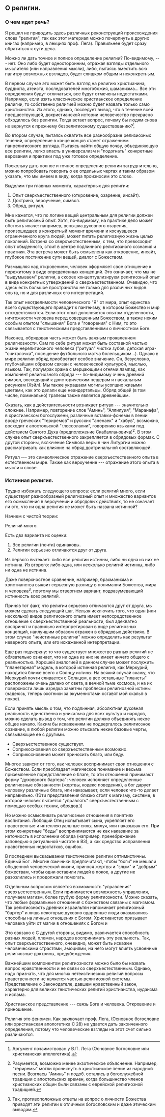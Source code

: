 ## О религии.

### О чем идет речь?

Я решил не приводить здесь различных реконструкций происхождения слова "религия", так как этот материал можно почерпнуть в других книгах (например, в лекциях проф. Лега). Правильнее будет сразу обратиться к сути дела.

Можно ли дать точное и полное определение религии? По-видимому, --- нет. Оно либо будет односторонним, отражая взгляды отдельного мыслителя (или направления мысли), либо, пытаясь вместить всю палитру возможных взглядов, будет слишком общим и неконкретным.

В первом случае это может быть взгляд на религию христианина, буддиста, атеиста, последователей многобожия, шаманизма... Все эти определения будут отличаться, все будут отмечены недостатками. Например, если взять классическое христианское определение религии, то собственно религией можно будет назвать только само христианство. Из этого, однако, последует вывод, что в течение всей предшествующей, дохристианской истории человечество прекрасно обходилось без религии. Тогда встает вопрос, почему бы людям снова не вернутся к прежнему безрелигиозному существованию?[^ar001] 

Во втором случае, пытаясь охватить все разнообразие релизиозных течений, определение в конце концов станет отражением панрелигиозного взгляда. Пытаясь найти общую почву, объединяющую все религии, легко впасть в универсализм и "подогнать" конкретные верования и практики под уже готовое определение.

Поскольку дать полное и точное определение религии затруднительно, можно попробовать говорить о ее отдельных чертах и таким образом указать, что мы имеем в виду, когда произносим это слово.

Выделим три главных момента, характерных для религии:

1. Опыт сверхъестественного (откровение, озарение, инсайт).
2. Доктрина, вероучение, символ.
3. Обряд, ритуал.

Мне кажется, что по логике вещей центральным для религии должен быть религиозный опыт. Хотя, по-видимому, на практике дело может обстоять иначе: например, вспышка духовного озарения, произошедшее в конкретный момент времени и коснувшееся ограниченного круга людей, может питать религиозную жизнь целых поколений. Встреча со сверхъестественным, с тем, что превосходит опыт обыденного, стоит в центре подлинного религиозного сознания и практики. Эта встреча может быть осмыслена как откровение, инсайт, глубокое постижение сути вещей, диалог с Божеством. 

Размышляя над откровением, человек оформляет свое отношение к пережитому в виде определенных концепций. Это означает, что мы не "выдумываем" религии, а скорее концептуализируем религиозный опыт в виде конкретных утверждений о сверхъестественном. Очевидно, что здесь есть большое пространство не только для различных видов опыта, но и для различных его интерпретаций.

Так опыт неотделимости человеческого "Я" от мира, опыт единства всего существующего приводит к пантеизму, в котором Божество и мир отождествляются. Если этот опыт дополняется опытом отделенности, ничтожности человека перед совершенным Божеством, а также неким особым опытом "слышания" Бога и "говорения" с Ним, то это связывается с теистическими представлениями о личностном Боге.

Наконец, обрядовая часть может быть важным проявлением религиозности. Сам по себе ритуал может быть составной частью жизни нерелигиозного человека ("ритуал" чистки зубов, детская игра-"считалочка", посещение футбольного матча болельщиком...). Однако в мире религии обряд приобретает особое значение. Он, безусловно, глубочайшим образом связан с человеческой культурой, мыслью, языком. Так, полумрак храма с мерцающими огнями лампад, как компонент религиозного обряда --- по-видимому очень древний символ, восходящий к доисторическим пещерам и наскальным рисункам (Хэйл). Мы также украшаем могилы усопших живыми цветами, как это делали еще неандертальцы. Обряд общей (в том числе, поминально) трапезы также является древнейшим. 

Сказать, как в действительности возникает ритуал --- значительно сложнее. Например, повторение слов "Аминь", "Аллилуия", "Маранафа", в христианском богослужени, различные вставки-фонемы в пении вроде греческих "териремов" и русских "аненаек" и "хабув", возможно, восходит к апостольской "глоссолалии", говорению языками под действием Святого Духа (предположение Скабаллановича)[^ar003]. В этом случае опыт сверхъестественного закрепляется в обрядовых формах. С другой стороны, включение Символа веры в чин Литургии можно рассматривать как влияние на обряд доктринальной составляющей.

Ритуал --- это символическое отражение сверхъестественного опыта в естественном мире. Также как вероучение --- отражение этого опыта в мысли и слове. <!-- влияние доктрины на обряд? -->

### Истинная религия.

Трудно избежать следующего вопроса: если религий много, если существует разнообразный религиозный опыт и множество вариантов его осмысления в вероучении и обрядовых действиях, то не означает ли это, что ни одна религия не может быть названа истинной? 

Начнем с чистой теории: 

Религий много.

Есть два варианта их оценки:

1. Все религии (почти) одинаковы.
2. Религии серьезно отличаются друг от друга.

Из первого вытекает: либо все религии истинны, либо ни одна из них не истинна.
Из второго: либо одна, или несколько религий истинны, либо ни одна не истинна.

Даже поверхностное сравнение, например, брахманизма и христианства выявит серьезную разницу в понимании Божества, мира и человека[^ar002], поэтому мы отвергнем вариант, подразумевающий истинность всех религий.

Приняв тот факт, что религии серьезно отличаются друг от друга, мы можем сделать следующий шаг. Нельзя исключить того, что один (или несколько) видов религиозного опыта имеет непосредственное отношение к сверхъестественной реальности, был адекватно воспринят и правильно интерпретирован в виде религиозных концепций, наилучшим образом отражен в обрядовых действиях. В этом случае "неистинные религии" можно определить как результат неверного опыта, или его искаженной интерпретации.

Еще раз подчеркну: то что существует множество разных религий не обязательно означает, что ни одна из них не имеет ничего общего с реальностью. Хорошей аналогией в данном случае может послужить "планетарная" модель, в которой истинная религия, как Меркурий, находится ближе всего к Солнцу истины. На всякий случай скажу, что Меркурий почти сливается с Солнцем, а все остальные "планеты" расположены очень далеко от света, в вечной тьме космоса, и на их поверхности лишь изредка заметны проблески религиозной истины (надеюсь, теперь охотники за экуменистами оставят мой скальп в покое).

Если принять мысль о том, что подлинная, абсолютная духовная реальность единственна и уникальна для всех культур и народов, можно сделать вывод о том, что религии должно объединять некое общее начало. Каким бы искажениям не подвергалось религиозное сознание, в любой религии можно отыскать некие базовые черты, связывающие ее с другими.

* Сверхъестественное существует.
* Соприкосновения со сверхъестественным возможно.
* Соприкосновения может приносить благо, или беду.

Многое зависит от того, как человек воспринимает свои отношения с Божеством. Если преобладает магическое понимание и весьма приземленное поредставление о благе, то эти отношения принимают форму "духоввного бартера": человек исполняет определенные религиозные обязанности (жертвы, кодекс поведения), а бог дарует человеку различные блага, или наказывает, если человек что-то делает неправильно. ((Эти представления близко стоят к магизму, системе, в которой человек пытается "управлять" сверхъестественным с помощью особых техник, обрядов.))

Но можно осмысливать религиозные отношения в понятиях воспитания. Любящий Отец испытывает сына, укрепляет его нравственные и интеллектуальные силы, милуя, или наказывая его. При этом конкретные "беды" воспринимаются не как наказание за неточность в исполнении обряда (например, пренебрежение заповедью о ритуальной чистоте в ВЗ), а как средство исправления нравственных недостатков, ошибок.


В последнем высказывании теистические религии оптимистичны. Единый Бог . Многие язычники предпочитают, чтобы "боги" не мешали обыденной человеческой жизни, принося жертвы и "злым" и "добрым" божествам, чтобы одни оставили людей в покое, а другие не разозлились и продолжали помогать.

Отдельным вопросом является возможность "управления" сверхъестественным. Если принимается возможность управления, получаем магизм, более грубую форму религиозности. Можно сказать, что любые формальные отношения с божеством связаны с магизмом. Так религиозность древних израильтян напоминает религиозный "бартер" и лишь некоторые духовно одаренные люди оказывались способны на личные отношения с Богом. Христианство призывает человека уйти от магии в отношениях с Богом и 


Это связано с С другой стороны, видимо, различается способность разных людей, племен, народов воспринимать эту реальность. Так, опыт сверхъестественного, очевидно, может быть искажен человеческими страстями, эмоциями, на него могут влиять усвоенные религиозные доктрины, предубеждения.


Важнейшим компонентом религиозности можно было бы назвать вопрос нравственности и ее связи со сверхъестественным. Однако, надо признать, что для многих нетеистических религий вопросы нравственности не является частью религиозной системы. Представление о Законодателе, давшем нравственный закон, характерно для великих теистических религий христианства, иудаизма и ислама.

<!--Некоторые исследователи (ритуалисты вроде Д. Харрисон) даже считали обряд главной составляющей религии. Они утверждали, что в центре религии стоит не учение, не опыт, а действие (например, танец, пение, жесты, музыка). Достаточно сказать, что эволюционизм, который с конца XIX века не пытались применяли разве что к чистке печных труб, сыграл с исследователями религии злую шутку. Повсеместное и универсальное развитие человеческой религиозности от примитивных форм к более сложным сейчас уже не считается убедительной гипотезой.-->

Христианское представление --- связь Бога и человека. Откровение и приношение.


Религия это феномен. Как заключает проф. Лега, (Основное богословие или христианская апологетика C 28) не удается дать законченного определения, потому что человеческие взгляды на этот счет сильно различаются. 

[^ar001]: Аргумент позаимствован у В.П. Лега (Основное богословие или христианская апологетика).
[^ar002]: Так, противоположные ответы на вопрос о личности Божества приводят эти религии к отличным богословским и даже этическим выводам.
[^ar003]: Разумеется, возможно менее экзотическое объяснение. Например, "териремы" могли проникнуть в христианское пение из народной песни. Возгласы "Аминь" и подоб. остались в богослужебной традиции с апостольских времен, когда большинство членов христианских общин были связаны с еврейской религиозной традицией.
